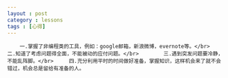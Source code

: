 ```yaml
---
layout : post
category : lessons
tags : [心得]
---
```


		一.掌握了非编程类的工具，例如：google邮箱，新浪微博，evernote等。</br>	二.知道了考虑问题得全面，不能被动的应付问题。</br>		三.遇到突发问题要冷静，不能乱阵脚。</br>  	四.充分利用平时的时间做好准备，掌握知识，这样机会来了就不会错过，机会总是留给有准备的人。      
		